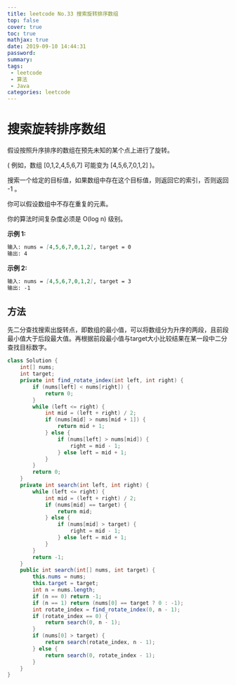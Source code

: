 ```yaml
---
title: leetcode No.33 搜索旋转排序数组
top: false
cover: true
toc: true
mathjax: true
date: 2019-09-10 14:44:31
password:
summary:
tags:
 - leetcode
 - 算法
 - Java
categories: leetcode
---
```


# 搜索旋转排序数组

假设按照升序排序的数组在预先未知的某个点上进行了旋转。

( 例如，数组 [0,1,2,4,5,6,7] 可能变为 [4,5,6,7,0,1,2] )。

搜索一个给定的目标值，如果数组中存在这个目标值，则返回它的索引，否则返回 -1 。

你可以假设数组中不存在重复的元素。

你的算法时间复杂度必须是 O(log n) 级别。

**示例 1:**

```markdown
输入: nums = [4,5,6,7,0,1,2], target = 0
输出: 4
```

**示例 2:**

```markdown
输入: nums = [4,5,6,7,0,1,2], target = 3
输出: -1
```

## 方法

先二分查找搜索出旋转点，即数组的最小值，可以将数组分为升序的两段，且前段最小值大于后段最大值。再根据前段最小值与target大小比较结果在某一段中二分查找目标数字。

```java
class Solution {
    int[] nums;
    int target;
    private int find_rotate_index(int left, int right) {
        if (nums[left] < nums[right]) {
            return 0;
        }
        while (left <= right) {
            int mid = (left + right) / 2;
            if (nums[mid] > nums[mid + 1]) {
                return mid + 1;
            } else {
                if (nums[left] > nums[mid]) {
                    right = mid - 1;
                } else left = mid + 1;
            }
        }
        return 0;
    }
    private int search(int left, int right) {
        while (left <= right) {
            int mid = (left + right) / 2;
            if (nums[mid] == target) {
                return mid;
            } else {
                if (nums[mid] > target) {
                    right = mid - 1;
                } else left = mid + 1;
            }
        }
        return -1;
    }
    public int search(int[] nums, int target) {
        this.nums = nums;
        this.target = target;
        int n = nums.length;
        if (n == 0) return -1;
        if (n == 1) return (nums[0] == target ? 0 : -1);
        int rotate_index = find_rotate_index(0, n - 1);
        if (rotate_index == 0) {
            return search(0, n - 1);
        }
        if (nums[0] > target) {
            return search(rotate_index, n - 1);
        } else {
            return search(0, rotate_index - 1);
        }
    }
}
```

